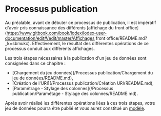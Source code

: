 # Processus publication

Au préalable, avant de débuter ce processus de publication, il est impératif d'avoir pris connaissance des différents [affichage du front office](https://www.gitbook.com/book/lodex/lodex-user-documentation/edit#/edit/master/Affichages front office/README.md?_k=sbmukc). Effectivement, le résultat des différentes opérations de ce processus conduit aux différents affichages.

Les trois étapes nécessaires à la publication d'un jeu de données sont consignées dans ce chapitre :

* [Chargement du jeu données](/Processus publication/Chargement du jeu de données/README.md),
* [Création de l'URI](/Processus publication/Création URI/README.md),
* [Paramétrage - Stylage des colonnes](/Processus publication/Paramétage - Stylage des colonnes/README.md).

Après avoir réalisé les différentes opérations liées à ces trois étapes, votre jeu de données pourra être publié et vous aurez constitué un [modèle](/Administration/Modèle/README.md).

